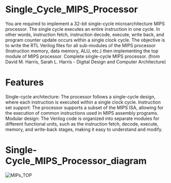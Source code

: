 # Single_Cycle_MIPS_Processor
You are required to implement a 32-bit single-cycle microarchitecture MIPS processor. The single
cycle executes an entire instruction in one cycle. In other words, instruction fetch, instruction
decode, execute, write back, and program counter update occurs within a single clock cycle.
The objective is to write the RTL Verilog files for all sub-modules of the MIPS processor
(Instruction memory, data memory, ALU, etc.) then implementing the top module of MIPS
processor.
Complete single-cycle MIPS processor. (from David M. Harris, Sarah L. Harris - Digital Design and
Computer Architecture)

# Features
Single-cycle architecture: The processor follows a single-cycle design, where each instruction is executed within a single clock cycle.
Instruction set support: The processor supports a subset of the MIPS ISA, allowing for the execution of common instructions used in MIPS assembly programs.
Modular design: The Verilog code is organized into separate modules for different functional units, such as the instruction fetch, decode, execute, memory, and write-back stages, making it easy to understand and modify.
# Single-Cycle_MIPS_Processor_diagram

![MIPs_TOP](https://github.com/MohamedEmad34/Single_Cycle_MIPS_Processor/assets/102392237/1ae5ae8a-279c-4799-a7a2-08a1ecbb2a57)
